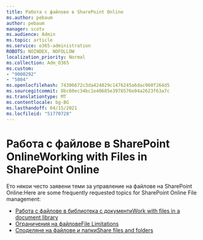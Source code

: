 ```yaml
---
title: Работа с файлове в SharePoint Online
ms.author: pebaum
author: pebaum
manager: scotv
ms.audience: Admin
ms.topic: article
ms.service: o365-administration
ROBOTS: NOINDEX, NOFOLLOW
localization_priority: Normal
ms.collection: Adm_O365
ms.custom:
- "9000292"
- "5804"
ms.openlocfilehash: 74306672c3da424829c1476245a6dac960f264d5
ms.sourcegitcommit: 8bc60ec34bc1e40685e3976576e04a2623f63a7c
ms.translationtype: MT
ms.contentlocale: bg-BG
ms.lasthandoff: 04/15/2021
ms.locfileid: "51770728"
---
```

# <a name="working-with-files-in-sharepoint-online"></a><span data-ttu-id="175a3-102">Работа с файлове в SharePoint Online</span><span class="sxs-lookup"><span data-stu-id="175a3-102">Working with Files in SharePoint Online</span></span>

<span data-ttu-id="175a3-103">Ето някои често заявени теми за управление на файлове на SharePoint Online:</span><span class="sxs-lookup"><span data-stu-id="175a3-103">Here are some frequently requested topics for SharePoint Online File management:</span></span>

- [<span data-ttu-id="175a3-104">Работа с файлове в библиотека с документи</span><span class="sxs-lookup"><span data-stu-id="175a3-104">Work with files in a document library</span></span>](https://support.microsoft.com/office/a9d89171-1673-4892-9dd2-1ca52037dea2)
- [<span data-ttu-id="175a3-105">Ограничения на файлове</span><span class="sxs-lookup"><span data-stu-id="175a3-105">File Limitations</span></span>](https://support.office.com/article/invalid-file-names-and-file-types-in-onedrive-and-sharepoint-64883a5d-228e-48f5-b3d2-eb39e07630fa)
- [<span data-ttu-id="175a3-106">Споделяне на файлове и папки</span><span class="sxs-lookup"><span data-stu-id="175a3-106">Share files and folders</span></span>](https://support.office.com/article/share-sharepoint-files-or-folders-1fe37332-0f9a-4719-970e-d2578da4941c)
